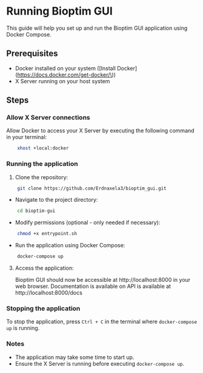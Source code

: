 
# Running Bioptim GUI

This guide will help you set up and run the Bioptim GUI application using Docker Compose.

## Prerequisites

- Docker installed on your system (\[Install Docker\]\(https://docs.docker.com/get-docker/\))
- X Server running on your host system

## Steps

### Allow X Server connections

Allow Docker to access your X Server by executing the following command in your terminal:

```bash
	xhost +local:docker
```

### Running the application

1.  Clone the repository:
    
```bash
	git clone https://github.com/Erdnaxela3/bioptim_gui.git
```
    
-   Navigate to the project directory:
 ```bash
	 cd bioptim-gui
```
    
-   Modify permissions (optional - only needed if necessary):
    
```bash
    chmod +x entrypoint.sh
```
    
-   Run the application using Docker Compose:
    
```bash
	docker-compose up
```
    
3.  Access the application:
    
    Bioptim GUI should now be accessible at http://localhost:8000 in your web browser.
    Documentation is available on API is available at http://localhost:8000/docs
    

### Stopping the application

To stop the application, press `Ctrl + C` in the terminal where `docker-compose up` is running.

### Notes

-   The application may take some time to start up.
-   Ensure the X Server is running before executing `docker-compose up`.
